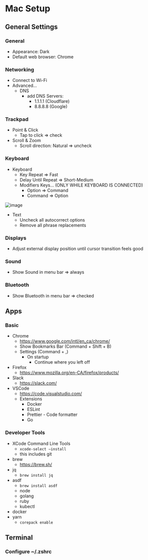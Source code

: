 # Mac Setup


## General Settings

### General
- Appearance: Dark
- Default web browser: Chrome

### Networking
- Connect to Wi-Fi
- Advanced...
  - DNS
    - add DNS Servers:
      - 1.1.1.1 (Cloudflare)
      - 8.8.8.8 (Google)

### Trackpad
- Point & Click
  - Tap to click => check
- Scroll & Zoom
  - Scroll direction: Natural => uncheck

### Keyboard
- Keyboard
  - Key Repeat => Fast
  - Delay Until Repeat => Short-Medium
  - Modifiers Keys... (ONLY WHILE KEYBOARD IS CONNECTED)
    - Option => Command
    - Command => Option

![image](https://user-images.githubusercontent.com/793544/174673123-61d3c2dd-e471-4432-9417-8aeccc2d7a5d.png)

- Text
  - Uncheck all autocorrect options
  - Remove all phrase replacements

### Displays
- Adjust external display position until cursor transition feels good

### Sound
- Show Sound in menu bar => always

### Bluetooth
- Show Bluetooth in menu bar => checked


## Apps

### Basic
- Chrome
  - https://www.google.com/intl/en_ca/chrome/
  - Show Bookmarks Bar (Command + Shift + B)
  - Settings (Command + ,)
    - On startup
      - Continue where you left off
- Firefox
  - https://www.mozilla.org/en-CA/firefox/products/
- Slack
  - https://slack.com/
- VSCode
  - https://code.visualstudio.com/
  - Extensions
    - Docker
    - ESLint
    - Prettier - Code formatter
    - Go

### Developer Tools
- XCode Command Line Tools
  - `xcode-select –install`
  - this includes git
- brew
  - https://brew.sh/
- jq
  - `brew install jq`
- asdf
  - `brew install asdf`
  - node
  - golang
  - ruby
  - kubectl
- docker
- yarn
  - `corepack enable`


## Terminal

### Configure ~/.zshrc
